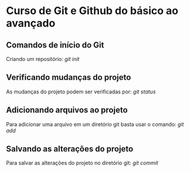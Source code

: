 # Curso de Git e Github do básico ao avançado

## Comandos de início do Git

Criando um repositório: _git init_

## Verificando mudanças do projeto

As mudanças do projeto podem ser verificadas por: _git status_

## Adicionando arquivos ao projeto

Para adicionar uma arquivo em um diretório git basta usar o comando: _git add_

## Salvando as alterações do projeto

Para salvar as alterações do projeto no diretório git: _git commit_

